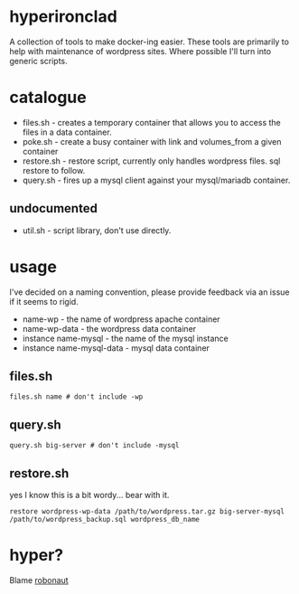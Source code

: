 # hyperironclad

A collection of tools to make docker-ing easier.  These tools are primarily 
to help with maintenance of wordpress sites. Where possible I'll turn into 
generic scripts.

# catalogue

- files.sh - creates a temporary container that allows you to access the 
files in a data container.
- poke.sh - create a busy container with link and volumes_from a given 
container
- restore.sh - restore script, currently only handles wordpress files. sql 
restore to follow.
- query.sh - fires up a mysql client against your mysql/mariadb container.


## undocumented
- util.sh - script library, don't use directly.

# usage

I've decided on a naming convention, please provide feedback via an issue if
it seems to rigid.

- name-wp - the name of wordpress apache container
- name-wp-data - the wordpress data container
- instance name-mysql - the name of the mysql instance
- instance name-mysql-data - mysql data container

## files.sh

```
files.sh name # don't include -wp
```

## query.sh

```
query.sh big-server # don't include -mysql
```

## restore.sh

yes I know this is a bit wordy... bear with it.

```
restore wordpress-wp-data /path/to/wordpress.tar.gz big-server-mysql /path/to/wordpress_backup.sql wordpress_db_name
```
# hyper?

Blame [robonaut](https://github.com/londonhackspace/irccat-commands/blob/master/projectname.py)


